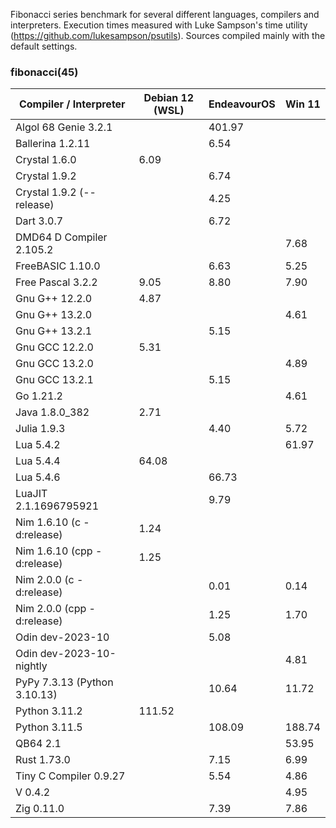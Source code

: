 Fibonacci series benchmark for several different languages, compilers and interpreters. Execution times measured with Luke Sampson's time utility (https://github.com/lukesampson/psutils). Sources compiled mainly with the default settings.

### fibonacci(45)
| Compiler / Interpreter | Debian 12 (WSL) | EndeavourOS | Win 11 |
| --- | --- | --- | --- |
| Algol 68 Genie 3.2.1         |        | 401.97 |        |
| Ballerina 1.2.11             |        |   6.54 |        |
| Crystal 1.6.0                |   6.09 |        |        |
| Crystal 1.9.2                |        |   6.74 |        |
| Crystal 1.9.2 (--release)    |        |   4.25 |        |
| Dart 3.0.7                   |        |   6.72 |        |
| DMD64 D Compiler 2.105.2     |        |        |   7.68 |
| FreeBASIC 1.10.0             |        |   6.63 |   5.25 |
| Free Pascal 3.2.2            |   9.05 |   8.80 |   7.90 |
| Gnu G++ 12.2.0               |   4.87 |        |        |
| Gnu G++ 13.2.0               |        |        |   4.61 |
| Gnu G++ 13.2.1               |        |   5.15 |        |
| Gnu GCC 12.2.0               |   5.31 |        |        |
| Gnu GCC 13.2.0               |        |        |   4.89 |
| Gnu GCC 13.2.1               |        |   5.15 |        |
| Go 1.21.2                    |        |        |   4.61 |
| Java 1.8.0_382               |   2.71 |        |        |
| Julia 1.9.3                  |        |   4.40 |   5.72 |
| Lua 5.4.2                    |        |        |  61.97 |
| Lua 5.4.4                    |  64.08 |        |        |
| Lua 5.4.6                    |        |  66.73 |        |
| LuaJIT 2.1.1696795921        |        |   9.79 |        |
| Nim 1.6.10 (c -d:release)    |   1.24 |        |        |
| Nim 1.6.10 (cpp -d:release)  |   1.25 |        |        |
| Nim 2.0.0 (c -d:release)     |        |   0.01 |   0.14 |
| Nim 2.0.0 (cpp -d:release)   |        |   1.25 |   1.70 |
| Odin dev-2023-10             |        |   5.08 |        |
| Odin dev-2023-10-nightly     |        |        |   4.81 |
| PyPy 7.3.13 (Python 3.10.13) |        |  10.64 |  11.72 |
| Python 3.11.2                | 111.52 |        |        |
| Python 3.11.5                |        | 108.09 | 188.74 |
| QB64 2.1                     |        |        |  53.95 |
| Rust 1.73.0                  |        |   7.15 |   6.99 |
| Tiny C Compiler 0.9.27       |        |   5.54 |   4.86 |
| V 0.4.2                      |        |        |   4.95 |
| Zig 0.11.0                   |        |   7.39 |   7.86 |
